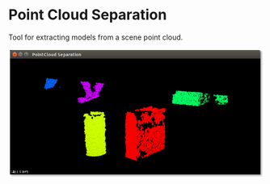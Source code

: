 # Point Cloud Separation

Tool for extracting models from a scene point cloud.

![PC Model Extraction Screenshot](https://github.com/aviate/pc-separation/raw/documentation/pc-separation.png)
